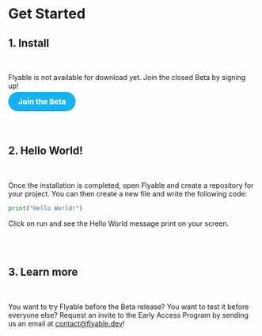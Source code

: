 # Get Started

## 1. Install
<br />

Flyable is not available for download yet. Join the closed Beta by signing up!

<a href="https://share.hsforms.com/1F6ePZYJ6SxSFvBNecaQIKQ4woxi" style="
    text-decoration: none;
    color: white; 
    background-color: #13B3F2;
    border: none;
    border-radius: 25px;
    font-weight: 800;
    font-size: 15px;
    padding: 10px 20px;
    ">Join the Beta</a>

<br />
<br />

## 2. Hello World!
<br />

Once the installation is completed, open Flyable and create a repository for your project. You can then create a new file and write the following code:

```Python
print("Hello World!")
```

Click on run and see the Hello World message print on your screen.

<br />
<br />

## 3. Learn more
<br />

You want to try Flyable before the Beta release? You want to test it before everyone else? Request an invite to the Early Access Program by sending us an email at <a href="mailto:contact@flyable.dev">contact@flyable.dev</a>!
